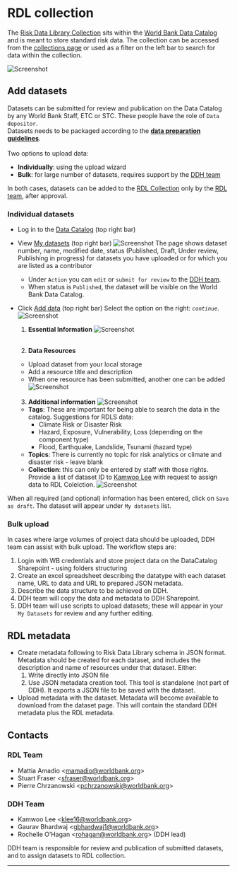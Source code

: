 # RDL collection

The [Risk Data Library Collection](https://datacatalog.worldbank.org/search/collections/Risk-Data-Library) sits within the [World Bank Data Catalog](https://datacatalog.worldbank.org) and is meant to store standard risk data.
The collection can be accessed from the [collections page](https://datacatalog.worldbank.org/search/collections/) or used as a filter on the left bar to search for data within the collection.

![Screenshot](../img/rdl_collection.png)

## Add datasets
Datasets can be submitted for review and publication on the Data Catalog by any World Bank Staff, ETC or STC. These people have the role of `Data depositor`.<br>
Datasets needs to be packaged according to the [**data preparation guidelines**](preparation).<br>
<br>
Two options to upload data:
- **Individually**: using the upload wizard
- **Bulk**: for large number of datasets, requires support by the [DDH team](#ddh-team)

In both cases, datasets can be added to the [RDL Collection](https://datacatalog.worldbank.org/search/collections/Risk-Data-Library) only by the [RDL team](#rdl-team), after approval.

### Individual datasets
- Log in to the [Data Catalog](https://datacatalog.worldbank.org/int/home) (top right bar)
- View [My datasets](https://datacatalog.worldbank.org/int/data/mydata) (top right bar)
  ![Screenshot](../img/rdl_ddh_mydata.png)
  The page shows dataset number, name, modified date, status (Published, Draft, Under review, Publishing in progress) for datasets you have uploaded or for which you are listed as a contributor
  - Under `Action` you can `edit` or `submit for review` to the [DDH team](#ddh-team).
  - When status is `Published`, the dataset will be visible on the World Bank Data Catalog.
- Click [Add data](https://datacatalog.worldbank.org/int/data/add) (top right bar)
Select the option on the right: _`continue`_.
![Screenshot](../img/rdl_ddh1.png)

  1. **Essential Information**
  ![Screenshot](../img/rdl_ddh2.png)<br><br>

  2. **Data Resources**
  - Upload dataset from your local storage
  - Add a resource title and description
  - When one resource has been submitted, another one can be added
  ![Screenshot](../img/rdl_ddh3.png)<br><br>

  3. **Additional information**
    ![Screenshot](../img/rdl_ddh_add.png)
  - **Tags**: These are important for being able to search the data in the catalog. Suggestions for RDLS data:
    - Climate Risk or Disaster Risk
    - Hazard, Exposure, Vulnerability, Loss (depending on the component type)
    - Flood, Earthquake, Landslide, Tsunami (hazard type)
  - **Topics**: There is currently no topic for risk analytics or climate and disaster risk - leave blank
  - **Collection**: this can only be entered by staff with those rights. Provide a list of dataset ID to [Kamwoo Lee](#ddh-team) with request to assign data to RDL Colelction.
  ![Screenshot](../img/rdl_ddh4.png)

When all required (and optional) information has been entered, click on `Save as draft`. The dataset will appear under `My datasets` list.

### Bulk upload
In cases where large volumes of project data should be uploaded, DDH team can assist with bulk upload. 
The workflow steps are:
1. Login with WB credentials and store project data on the DataCatalog Sharepoint - using folders structuring
2. Create an excel spreadsheet describing the datatype with each dataset name, URL to data and URL to prepared JSON metadata. 
3. Describe the data structure to be achieved on DDH.
4. DDH team will copy the data and metadata to DDH Sharepoint.
5. DDH team will use scripts to upload datasets; these will appear in your `My Datasets` for review and any further editing.

## RDL metadata
- Create metadata following to Risk Data Library schema in JSON format. Metadata should be created for each dataset, and includes the description and name of resources under that dataset. Either:
  1. Write directly into JSON file
  2. Use JSON metadata creation tool. This tool is standalone (not part of DDH). It exports a JSON file to be saved with the dataset.
- Upload metadata with the dataset. Metadata will become available to download from the dataset page. This will contain the standard DDH metadata plus the RDL metadata.

## Contacts
### RDL Team
- Mattia Amadio <[mamadio@worldbank.org](mailto:mamadio@worldbank.org)>
- Stuart Fraser <[sfraser@worldbank.org](mailto:sfraser@worldbank.org)>
- Pierre Chrzanowski <[pchrzanowski@worldbank.org](mailto:pchrzanowski@worldbank.org)>

### DDH Team
- Kamwoo Lee <[klee16@worldbank.org](mailto:klee16@worldbank.org)>
- Gaurav Bhardwaj <[gbhardwaj1@worldbank.org](mailto:gbhardwaj1@worldbank.org)>
- Rochelle O’Hagan <[rohagan@worldbank.org](mailto:rohagan@worldbank.org)> (DDH lead)

DDH team is responsible for review and publication of submitted datasets, and to assign datasets to RDL collection.

<hr>